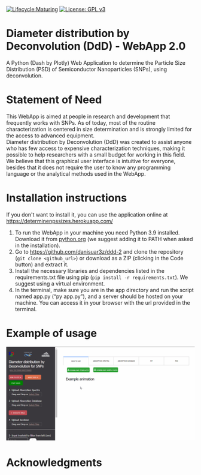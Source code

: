 [![Lifecycle:Maturing](https://img.shields.io/badge/Lifecycle-Maturing-007EC6)](<Redirect-URL>)
[![License: GPL v3](https://img.shields.io/badge/License-GPLv3-blue.svg)](https://www.gnu.org/licenses/gpl-3.0)
# Diameter distribution by Deconvolution (DdD) - WebApp 2.0
A Python (Dash by Plotly) Web Application to determine the Particle Size Distribution (PSD) of Semiconductor Nanoparticles (SNPs), using deconvolution.  

# Statement of Need
This WebApp is aimed at people in research and development that frequently works with SNPs. As of today, most of the routine characterization is centered in size determination and is strongly limited for the access to advanced equipment.  
Diameter distribution by Deconvolution (DdD) was created to assist anyone who has few access to expensive characterization techniques, making it possible to help researchers with a small budget for working in this field.  
We believe that this graphical user interface is intuitive for everyone, besides that it does not require the user to know any programming language or the analytical methods used in the WebApp.  

# Installation instructions
If you don't want to install it, you can use the application online at https://determinenpssizes.herokuapp.com/  
1. To run the WebApp in your machine you need Python 3.9 installed. Download it from [python.org](https://www.python.org/downloads/) (we suggest adding it to PATH when asked in the installation).
2. Go to https://github.com/danisuar3z/ddd-2 and clone the repository (`git clone <github_url>`) or download as a ZIP (clicking in the Code button) and extract it.
3. Install the necessary libraries and dependencies listed in the requirements.txt file using pip (`pip install -r requirements.txt`). We suggest using a virtual environment.
4. In the terminal, make sure you are in the app directory and run the script named app.py (“py app.py”), and a server should be hosted on your machine. You can access it in your browser with the url provided in the terminal.

# Example of usage
![Example animation](assets/demo.gif)

# Acknowledgments
